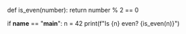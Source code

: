 def is_even(number):
    return number % 2 == 0

if __name__ == "__main__":
    n = 42
    print(f"Is {n} even? {is_even(n)}")
